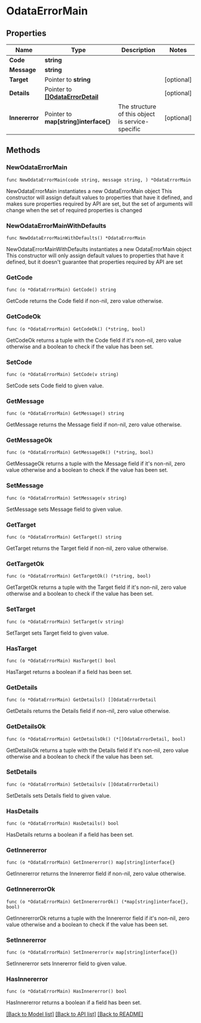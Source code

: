 # OdataErrorMain

## Properties

Name | Type | Description | Notes
------------ | ------------- | ------------- | -------------
**Code** | **string** |  | 
**Message** | **string** |  | 
**Target** | Pointer to **string** |  | [optional] 
**Details** | Pointer to [**[]OdataErrorDetail**](OdataErrorDetail.md) |  | [optional] 
**Innererror** | Pointer to **map[string]interface{}** | The structure of this object is service-specific | [optional] 

## Methods

### NewOdataErrorMain

`func NewOdataErrorMain(code string, message string, ) *OdataErrorMain`

NewOdataErrorMain instantiates a new OdataErrorMain object
This constructor will assign default values to properties that have it defined,
and makes sure properties required by API are set, but the set of arguments
will change when the set of required properties is changed

### NewOdataErrorMainWithDefaults

`func NewOdataErrorMainWithDefaults() *OdataErrorMain`

NewOdataErrorMainWithDefaults instantiates a new OdataErrorMain object
This constructor will only assign default values to properties that have it defined,
but it doesn't guarantee that properties required by API are set

### GetCode

`func (o *OdataErrorMain) GetCode() string`

GetCode returns the Code field if non-nil, zero value otherwise.

### GetCodeOk

`func (o *OdataErrorMain) GetCodeOk() (*string, bool)`

GetCodeOk returns a tuple with the Code field if it's non-nil, zero value otherwise
and a boolean to check if the value has been set.

### SetCode

`func (o *OdataErrorMain) SetCode(v string)`

SetCode sets Code field to given value.


### GetMessage

`func (o *OdataErrorMain) GetMessage() string`

GetMessage returns the Message field if non-nil, zero value otherwise.

### GetMessageOk

`func (o *OdataErrorMain) GetMessageOk() (*string, bool)`

GetMessageOk returns a tuple with the Message field if it's non-nil, zero value otherwise
and a boolean to check if the value has been set.

### SetMessage

`func (o *OdataErrorMain) SetMessage(v string)`

SetMessage sets Message field to given value.


### GetTarget

`func (o *OdataErrorMain) GetTarget() string`

GetTarget returns the Target field if non-nil, zero value otherwise.

### GetTargetOk

`func (o *OdataErrorMain) GetTargetOk() (*string, bool)`

GetTargetOk returns a tuple with the Target field if it's non-nil, zero value otherwise
and a boolean to check if the value has been set.

### SetTarget

`func (o *OdataErrorMain) SetTarget(v string)`

SetTarget sets Target field to given value.

### HasTarget

`func (o *OdataErrorMain) HasTarget() bool`

HasTarget returns a boolean if a field has been set.

### GetDetails

`func (o *OdataErrorMain) GetDetails() []OdataErrorDetail`

GetDetails returns the Details field if non-nil, zero value otherwise.

### GetDetailsOk

`func (o *OdataErrorMain) GetDetailsOk() (*[]OdataErrorDetail, bool)`

GetDetailsOk returns a tuple with the Details field if it's non-nil, zero value otherwise
and a boolean to check if the value has been set.

### SetDetails

`func (o *OdataErrorMain) SetDetails(v []OdataErrorDetail)`

SetDetails sets Details field to given value.

### HasDetails

`func (o *OdataErrorMain) HasDetails() bool`

HasDetails returns a boolean if a field has been set.

### GetInnererror

`func (o *OdataErrorMain) GetInnererror() map[string]interface{}`

GetInnererror returns the Innererror field if non-nil, zero value otherwise.

### GetInnererrorOk

`func (o *OdataErrorMain) GetInnererrorOk() (*map[string]interface{}, bool)`

GetInnererrorOk returns a tuple with the Innererror field if it's non-nil, zero value otherwise
and a boolean to check if the value has been set.

### SetInnererror

`func (o *OdataErrorMain) SetInnererror(v map[string]interface{})`

SetInnererror sets Innererror field to given value.

### HasInnererror

`func (o *OdataErrorMain) HasInnererror() bool`

HasInnererror returns a boolean if a field has been set.


[[Back to Model list]](../README.md#documentation-for-models) [[Back to API list]](../README.md#documentation-for-api-endpoints) [[Back to README]](../README.md)


